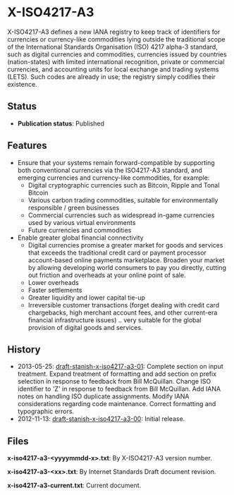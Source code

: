 # X-ISO4217-A3

X-ISO4217-A3 defines a new IANA registry to keep track of identifiers for currencies or currency-like commodities lying outside the traditional scope of the International Standards Organisation (ISO) 4217 alpha-3 standard, such as digital currencies and commodities, currencies issued by countries (nation-states) with limited international recognition, private or commercial currencies, and accounting units for local exchange and trading systems (LETS). Such codes are already in use; the registry simply codifies their existence.

## Status

 * __Publication status__: Published

## Features

 * Ensure that your systems remain forward-compatible by supporting both conventional currencies via the ISO4217-A3 standard, and emerging currencies and currency-like commodities, for example:
   * Digital cryptographic currencies such as Bitcoin, Ripple and Tonal Bitcoin
   * Various carbon trading commodities, suitable for environmentally responsible / green businesses
   * Commercial currencies such as widespread in-game currencies used by various virtual environments
   * Future currencies and commodities
 * Enable greater global financial connectivity
   * Digital currencies promise a greater market for goods and services that exceeds the traditional credit card or payment processor account-based online payments marketplace. Broaden your market by allowing developing world consumers to pay you directly, cutting out friction and overheads at your online point of sale.
   * Lower overheads
   * Faster settlements
   * Greater liquidity and lower capital tie-up
   * Irreversible customer transactions (forget dealing with credit card chargebacks, high merchant account fees, and other current-era financial infrastructure issues) .. very suitable for the global provision of digital goods and services.

## History

 * 2013-05-25: [draft-stanish-x-iso4217-a3-01](https://tools.ietf.org/html/draft-stanish-x-iso4217-a3-01): Complete section on input treatment. Expand treatment of formatting and add section on prefix selection in response to feedback from Bill McQuillan. Change ISO identifier to 'Z' in response to feedback from Bill McQuillan. Add IANA notes on handling ISO duplicate assignments. Modify IANA considerations regarding code maintenance. Correct formatting and typographic errors.
 * 2012-11-13: [draft-stanish-x-iso4217-a3-00](https://tools.ietf.org/html/draft-stanish-x-iso4217-a3-00): Initial release.

## Files

__x-iso4217-a3-&lt;yyyymmdd-x&gt;.txt__:
 By X-ISO4217-A3 version number.

__x-iso4217-a3-&lt;xx&gt;.txt__:
 By Internet Standards Draft document revision.

__x-iso4217-a3-current.txt__:
 Current document.
